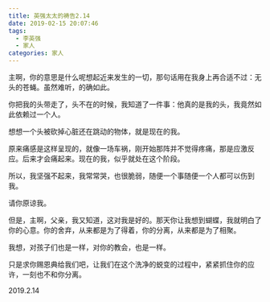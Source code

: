 ```yaml
---
title: 英强太太的祷告2.14
date: 2019-02-15 20:07:46
tags:
  - 李英强
  - 家人
categories: 家人
---
```

主啊，你的意思是什么呢想起近来发生的一切，那句话用在我身上再合适不过：无头的苍蝇。虽然难听，的确如此。

你把我的头带走了，头不在的时候，我知道了一件事：他真的是我的头，我竟然如此依赖过一个人。

想想一个头被砍掉心脏还在跳动的物体，就是现在的我。

原来痛感是这样呈现的，就像一场车祸，刚开始那阵并不觉得疼痛，那是应激反应。后来才会痛起来。现在的我，似乎就处在这个阶段。

所以，我坚强不起来，我常常哭，也很脆弱，随便一个事随便一个人都可以伤到我。

请你原谅我。

但是，主啊，父亲，我又知道，这对我是好的。那天你让我想到蝴蝶，我就明白了你的心意。你的舍弃，从来都是为了得着，你的分离，从来都是为了相聚。

我想，对孩子们也是一样，对你的教会，也是一样。

只是求你赐恩典给我们吧，让我们在这个洗净的蜕变的过程中，紧紧抓住你的应许，一刻也不和你分离。

2019.2.14